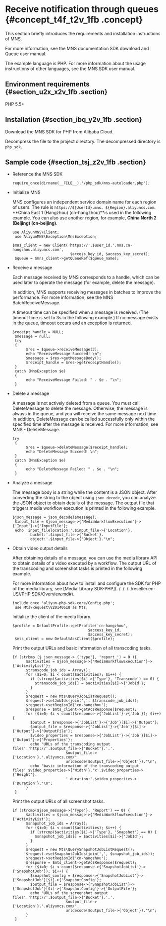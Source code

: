 # Receive notification through queues {#concept_t4f_t2v_1fb .concept}

This section briefly introduces the requirements and installation instructions of MNS.

For more information, see the MNS documentation SDK download and Queue user manual.

The example language is PHP. For more information about the usage instructions of other languages, see the MNS SDK user manual.

## Environment requirements {#section_u2x_x2v_1fb .section}

PHP 5.5+

## Installation {#section_ibq_y2v_1fb .section}

Download the MNS SDK for PHP from Alibaba Cloud.

Decompress the file to the project directory. The decompressed directory is `php_sdk`.

## Sample code {#section_tsj_z2v_1fb .section}

-   Reference the MNS SDK

    ```
    require_once(dirname(__FILE__).'/php_sdk/mns-autoloader.php');
    ```

-   Initialize MNS

    MNS configures an independent service domain name for each region of users. The rule is `https://${UserId}.mns. ${Region}.aliyuncs.com`. **China East 1 \(Hangzhou\) \(cn-hangzhou\)**is used in the following example. You can also use another region, for example, **China North 2 \(Beijing\) \(cn-beijing\)**.

    ```
    use AliyunMNS\Client;
     use AliyunMNS\Exception\MnsException;
    ```

    ```
    $mns_client = new Client('https://'.$user_id.'.mns.cn-hangzhou.aliyuncs.com',
                              $access_key_id, $access_key_secret);
     $queue = $mns_client->getQueueRef($queue_name);
    ```

-   Receive a message

    Each message received by MNS corresponds to a handle, which can be used later to operate the message \(for example, delete the message\).

    In addition, MNS supports receiving messages in batches to improve the performance. For more information, see the MNS BatchReceiveMessage.

    A timeout time can be specified when a message is received. \(The timeout time is set to 3s in the following example.\) If no message exists in the queue, timeout occurs and an exception is returned.

    ```
    $receipt_handle = NULL;
     $message = null;
     try
     {
          $res = $queue->receiveMessage(3);
          echo "ReceiveMessage Succeed! \n";
          $message = $res->getMessageBody();
          $receipt_handle = $res->getreceiptHandle();
     }
     catch (MnsException $e)
     {
          echo "ReceiveMessage Failed: " . $e . "\n";
     }
    ```

-   Delete a message

    A message is not actively deleted from a queue. You must call DeleteMessage to delete the message. Otherwise, the message is always in the queue, and you will receive the same message next time. In addition, DeleteMessage can be called successfully only within the specified time after the message is received. For more information, see MNS - DeleteMessage.

    ```
    try
     {
          $res = $queue->deleteMessage($receipt_handle);
          echo "DeleteMessage Succeed! \n";
     }
     catch (MnsException $e)
     {
          echo "DeleteMessage Failed: " . $e . "\n";
     }
    ```

-   Analyze a message

    The message body is a string while the content is a JSON object. After converting the string to the object using `json_decode`, you can analyze the JSON object to obtain details of the message. The output file that triggers media workflow execution is printed in the following example.

    ```
    $json_message = json_decode($message);
     $input_file = $json_message->{'MediaWorkflowExecution'}->{'Input'}->{'InputFile'};
     echo 'input_filelocation:'.$input_file->{'Location'}.
          ' bucket:'.$input_file->{'Bucket'}.
          ' object:'.$input_file->{'Object'}."\n";
    ```

-   Obtain video output details

    After obtaining details of a message, you can use the media library API to obtain details of a video executed by a workflow. The output URL of the transcoding and screenshot tasks is printed in the following example.

    For more information about how to install and configure the SDK for PHP of the media library, see [Media Library SDK-PHP](../../../../reseller.en-US//PHP SDK/Overview.md#).

    ```
    include_once 'aliyun-php-sdk-core/Config.php';
     use Mts\Request\V20140618 as Mts;
    ```

    Initialize the client of the media library.

    ```
    $profile = DefaultProfile::getProfile('cn-hangzhou',
                                      $access_key_id,
                                      $access_key_secret);
     $mts_client = new DefaultAcsClient($profile);
    ```

    Print the output URLs and basic information of all transcoding tasks.

    ```
    If (strbmp ($ json_message-> {'type'}, 'report ') = 0 ){
          $activities = $json_message->{'MediaWorkflowExecution'}->{'ActivityList'};
          $transcode_job_ids = Array();
          for ($i=0; $i < count($activities); $i++) {
            if (strcmp($activities[$i]->{'Type'}, 'Transcode') == 0) {
              $transcode_job_ids[] = $activities[$i]->{'JobId'};
            }
          }
          $request = new Mts\QueryJobListRequest();
          $request->setJobIds(join(',', $transcode_job_ids));
          $request->setRegionId('cn-hangzhou');
          $response = $mts_client->getAcsResponse($request);
          for ($i=0; $i < count($response->{'JobList'}->{'Job'}); $i++) {
            $output = $response->{'JobList'}->{'Job'}[$i]->{'Output'};
            $output_file = $response->{'JobList'}->{'Job'}[$i]->{'Output'}->{'OutputFile'};
            $video_properties = $response->{'JobList'}->{'Job'}[$i]->{'Output'}->{'Properties'};
            echo 'URLs of the transcoding output files'.'http://'.$output_file->{'Bucket'}.'.'.
                            $output_file->{'Location'}.'.aliyuncs.com/'.
                            urldecode($output_file->{'Object'})."\n";
            echo 'basic information of the transcoding output files'.$video_properties->{'Width'}.'x'.$video_properties->{'Height'}.
                            ' duration:'.$video_properties->{'Duration'}."\n";
          }
     }
    ```

    Print the output URLs of all screenshot tasks.

    ```
    if (strcmp($json_message->{'Type'}, 'Report') == 0) {
          $activities = $json_message->{'MediaWorkflowExecution'}->{'ActivityList'};
          $snapshot_job_ids = Array();
          for ($i=0; $i < count($activities); $i++) {
            if (strcmp($activities[$i]->{'Type'}, 'Snapshot') == 0) {
              $snapshot_job_ids[] = $activities[$i]->{'JobId'};
            }
          }
          $request = new Mts\QuerySnapshotJobListRequest();
          $request->setSnapshotJobIds(join(',', $snapshot_job_ids));
          $request->setRegionId('cn-hangzhou');
          $response = $mts_client->getAcsResponse($request);
          for ($i=0; $i < count($response->{'SnapshotJobList'}->{'SnapshotJob'}); $i++) {
            $snapshot_config = $response->{'SnapshotJobList'}->{'SnapshotJob'}[$i]->{'SnapshotConfig'};
            $output_file = $response->{'SnapshotJobList'}->{'SnapshotJob'}[$i]->{'SnapshotConfig'}->{'OutputFile'};
            echo 'URLs of the screenshot output files'.'http://'.$output_file->{'Bucket'}.'.'.
                            $output_file->{'Location'}.'.aliyuncs.com/'.
                            urldecode($output_file->{'Object'})."\n";
          }
     }
    ```


